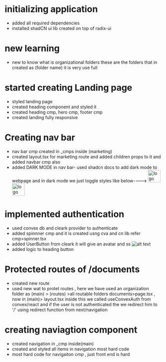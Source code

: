 # initializing application

- added all required dependencies
- installed shadCN ui lib created on top of radix-ui

# new learning

- new to know what is organizational folders these are the folders that in created as (folder name) it is very use full

# started creating Landing page

- styled landing page
- created heading component and styled it
- created heading cmp, hero cmp, footer cmp
- created landing fully responsive

# Creating nav bar

- nav bar cmp created in \_cmps inside (marketing)
- created layout.tsx for marketing route and added children props to it and added navbar cmp also
- added DARK MODE in nav bar- used shadcn docs to add dark mode to webpage and in dark mode we just toggle styles like below---->
  <Image src="/logo.svg" height="40" width="40" alt="logo" className="dark:hidden"/>
  <Image src="/logo-dark.svg" height="40" width="40" alt="logo" className="hidden dark:block"/>

# implemented authentication

- used convex db and cleark provider to authenticate
- added spinnner cmp and it is created usng cva and cn lib refer cmp>spinner.tsx
- added UserButton from cleark it will give an avatar
  <UserButton afterSignOutUrl="/"></UserButton>
  and ss
  ![alt text](https://file%2B.vscode-resource.vscode-cdn.net/Users/danishsheikh/Desktop/next-projects/notion-clone/Screenshot%202024-07-11%20at%2011.11.06%20PM.png?version%3D1720719738575)
- added logic to heading button

# Protected routes of /documents

- created new route
- used new wat to protet routes , here we have used an organization folder as (main) > (routes) >all routable folders documents>page.tsx , now in (main)> layout.tsx inside this we called useConvexAuth from convex/react and if the user is not authenticated the we redirect him to '/' using redirect function from next/navigation

# creating naviagtion component

- created navigation in \_cmp inside(main)
- created and styled all items in navigation most hard code
- most hard code for navigaiton cmp , just front end is hard
